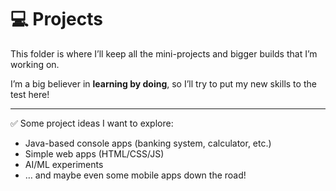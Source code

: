 # 💻 Projects

This folder is where I’ll keep all the mini-projects and bigger builds that I’m working on.

I’m a big believer in **learning by doing**, so I’ll try to put my new skills to the test here!

---

✅ Some project ideas I want to explore:
- Java-based console apps (banking system, calculator, etc.)
- Simple web apps (HTML/CSS/JS)
- AI/ML experiments
- … and maybe even some mobile apps down the road!


